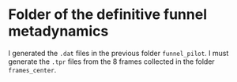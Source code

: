 
# Folder of the definitive funnel metadynamics 

I generated the `.dat` files in the previous folder `funnel_pilot`. I must generate the `.tpr` files from the 8 frames collected in the folder `frames_center`. 




